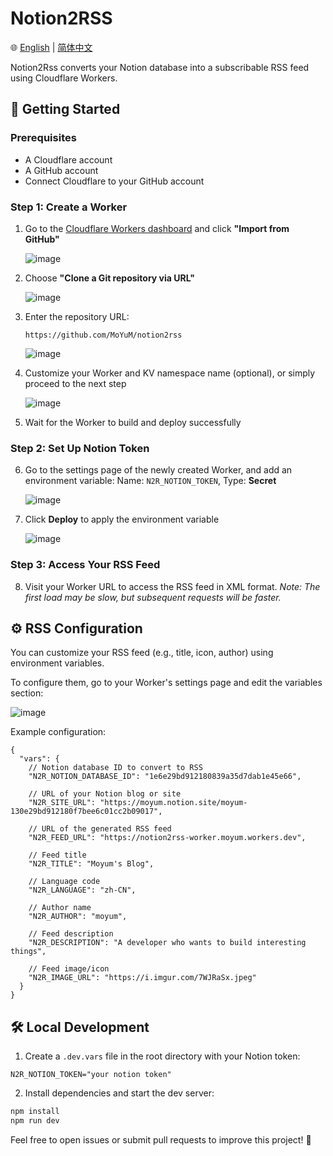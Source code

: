 # Notion2RSS

🌐 [English](README.md) | [简体中文](README-zh.md)

Notion2Rss converts your Notion database into a subscribable RSS feed using Cloudflare Workers.

## 🚀 Getting Started

### Prerequisites

* A Cloudflare account
* A GitHub account
* Connect Cloudflare to your GitHub account

### Step 1: Create a Worker

1. Go to the [Cloudflare Workers dashboard](https://workers.cloudflare.com/) and click **"Import from GitHub"**

   ![image](https://github.com/user-attachments/assets/f9c0a82a-9576-47ae-8815-8f1a40bcbfc7)

2. Choose **"Clone a Git repository via URL"**

   ![image](https://github.com/user-attachments/assets/14e2fed8-cdad-497a-8128-3defc7e9c526)

3. Enter the repository URL:

   ```
   https://github.com/MoYuM/notion2rss
   ```

   ![image](https://github.com/user-attachments/assets/d674b15b-c754-4792-8afd-800f49eaaf34)

4. Customize your Worker and KV namespace name (optional), or simply proceed to the next step

   ![image](https://github.com/user-attachments/assets/dce4416b-8e79-4722-b7d0-83d3d19f5d4a)

5. Wait for the Worker to build and deploy successfully

### Step 2: Set Up Notion Token

6. Go to the settings page of the newly created Worker, and add an environment variable:
   Name: `N2R_NOTION_TOKEN`, Type: **Secret**

   ![image](https://github.com/user-attachments/assets/963c56ad-66aa-44bc-b9fa-cd3fc5c5d79e)

7. Click **Deploy** to apply the environment variable

   ![image](https://github.com/user-attachments/assets/38c7ca79-8b47-4c18-b555-b9e36d888147)

### Step 3: Access Your RSS Feed

8. Visit your Worker URL to access the RSS feed in XML format.
   *Note: The first load may be slow, but subsequent requests will be faster.*

## ⚙️ RSS Configuration

You can customize your RSS feed (e.g., title, icon, author) using environment variables.

To configure them, go to your Worker's settings page and edit the variables section:

![image](https://github.com/user-attachments/assets/67b34950-3644-4f23-b680-9dc5d5778d66)

Example configuration:

```jsonc
{
  "vars": {
    // Notion database ID to convert to RSS
    "N2R_NOTION_DATABASE_ID": "1e6e29bd912180839a35d7dab1e45e66",

    // URL of your Notion blog or site
    "N2R_SITE_URL": "https://moyum.notion.site/moyum-130e29bd912180f7bee6c01cc2b09017",

    // URL of the generated RSS feed
    "N2R_FEED_URL": "https://notion2rss-worker.moyum.workers.dev",

    // Feed title
    "N2R_TITLE": "Moyum's Blog",

    // Language code
    "N2R_LANGUAGE": "zh-CN",

    // Author name
    "N2R_AUTHOR": "moyum",

    // Feed description
    "N2R_DESCRIPTION": "A developer who wants to build interesting things",

    // Feed image/icon
    "N2R_IMAGE_URL": "https://i.imgur.com/7WJRaSx.jpeg"
  }
}
```

## 🛠️ Local Development

1. Create a `.dev.vars` file in the root directory with your Notion token:

```
N2R_NOTION_TOKEN="your notion token"
```

2. Install dependencies and start the dev server:

```bash
npm install
npm run dev
```

Feel free to open issues or submit pull requests to improve this project! 🎉
